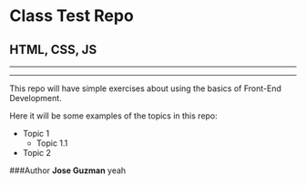 # Class Test Repo
## HTML, CSS, JS
---
---
This repo will have simple exercises about using the basics of Front-End Development.

Here it will be some examples of the topics in this repo:
* Topic 1
  * Topic 1.1
* Topic 2

###Author
**Jose Guzman** yeah
